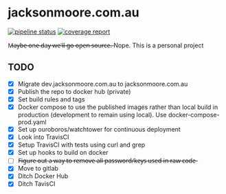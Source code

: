 # jacksonmoore.com.au

[![pipeline status](https://gitlab.com/jmanmini/jacksonmoore-com-au/badges/master/pipeline.svg)](https://gitlab.com/jmanmini/jacksonmoore-com-au/commits/master)
[![coverage report](https://gitlab.com/jmanmini/jacksonmoore-com-au/badges/master/coverage.svg)](https://gitlab.com/jmanmini/jacksonmoore-com-au/commits/master)

M̶a̶y̶b̶e̶ ̶o̶n̶e̶ ̶d̶a̶y̶ ̶w̶e̶'̶l̶l̶ ̶g̶o̶ ̶o̶p̶e̶n̶ ̶s̶o̶u̶r̶c̶e̶.̶
Nope. This is a personal project

## TODO

- [x] Migrate dev.jacksonmoore.com.au to jacksonmoore.com.au
- [x] Publish the repo to docker hub (private)
- [x] Set build rules and tags
- [x] Docker compose to use the published images rather than local build in production (development to remain using local). Use docker-compose-prod.yaml
- [x] Set up ouroboros/watchtower for continuous deployment
- [x] Look into TravisCI
- [x] Setup TravisCI with tests using curl and grep
- [x] Set up hooks to build on docker
- [ ] F̶i̶g̶u̶r̶e̶ ̶o̶u̶t̶ ̶a̶ ̶w̶a̶y̶ ̶t̶o̶ ̶r̶e̶m̶o̶v̶e̶ ̶a̶l̶l̶ ̶p̶a̶s̶s̶w̶o̶r̶d̶/̶k̶e̶y̶s̶ ̶u̶s̶e̶d̶ ̶i̶n̶ ̶r̶a̶w̶ ̶c̶o̶d̶e̶
- [x] Move to gitlab
- [x] Ditch Docker Hub
- [x] Ditch TavisCI